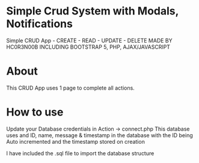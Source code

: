 # Simple Crud System with Modals, Notifications
Simple CRUD App - CREATE - READ - UPDATE - DELETE 
MADE BY HC0R3N00B INCLUDING BOOTSTRAP 5, PHP, AJAX/JAVASCRIPT

# About 
This CRUD App uses 1 page to complete all actions.

# How to use 
Update your Database credentials in Action -> connect.php
This database uses and ID, name, message & timestamp in  the database with the ID being Auto incremented and the timestamp stored on creation

I have included the .sql file to import the database structure
